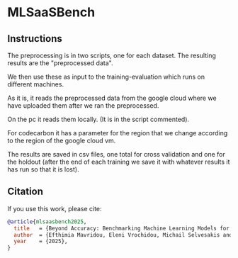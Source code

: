 # MLSaaSBench

## Instructions
The preprocessing is in two scripts, one for each dataset. The resulting results are the "preprocessed data".

We then use these as input to the training-evaluation which runs on different machines.

As it is, it reads the preprocessed data from the google cloud where we have uploaded them after we ran the preprocessed.

On the pc it reads them locally. (It is in the script commented).

For codecarbon it has a parameter for the region that we change according to the region of the google cloud vm.

The results are saved in csv files, one total for cross validation and one for the holdout (after the end of each training we save it with whatever results it has run so that it is lost).

## Citation

If you use this work, please cite:

```bibtex
@article{mlsaasbench2025,
  title   = {Beyond Accuracy: Benchmarking Machine Learning Models for Efficient and Sustainable SaaS Decision Support, Future Internet, 2025},
  author  = {Efthimia Mavridou, Eleni Vrochidou, Michail Selvesakis and George A. Papakostas},
  year    = {2025},
}
